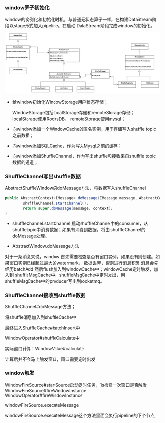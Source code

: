 ### window算子初始化
window的实例化和初始化时机，与普通无状态算子一样，在构建DataStream阶段以stage形式加入pipeline。在启动
DataStream阶段完成window的初始化。

![img.png](../images/window.png)

- 给window初始化WindowStorage用户状态存储；
  
  WindowStorage包括localStorage存储和remoteStorage存储；localStorage使用RocksDB，
  remoteStorage使用mysql；

- 向window添加一个WindowCache的匿名实例，用于存储写入shuffle topic之前数据；
- 向window添加SQLCache，作为写入Mysql之前的缓存；
- 向window添加ShuffleChannel，作为写出shuffle和接收来自shufffle topic数据的通道；
    

### ShuffleChannel写出shuffle数据
AbstractShuffleWindow的doMessage方法，将数据写入shuffleChannel
```java
public AbstractContext<IMessage> doMessage(IMessage message, AbstractContext context) {
        shuffleChannel.startChannel();
        return super.doMessage(message, context);
}
```

- shuffleChannel.startChannel
启动shuffleChannel中的consumer，从shuffletopic中消费数据；如果有消费到数据，将由
  shuffleChannel的doMessage处理。

- AbstractWindow.doMessage方法

对于一条消息来说，window 首先需要检查是否有窗口实例，如果没有则创建。如果窗口实例已经超过最大的watermark，
数据丢弃，否则进行消息积累 消息会先经历batchAdd 然后flush加入到windowCache中；windowCache定时触发，加入到
shuffleMsgCache中，shuffleMsgCache中定时发出，用shuffleMsgCache中的producer写出到rocketmq。

### ShuffleChannel接收到shuffle数据
ShuffleChannel#doMessage方法；

将shuffle消息加入到shuffleCache中

最终进入ShuffleCache#batchInsert中

WindowOperator#shuffleCalculate中

实际窗口计算：WindowValue#calculate

计算后并不会马上触发窗口，窗口需要定时出发

### window触发
  WindowFireSource#startSource启动定时任务，1s检查一次窗口是否触发WindowFireSource#fireWindowInstance
WindowOperator#fireWindowInstance

windowFireSource.executeMessage 

windowFireSource.executeMessage这个方法里面会执行pipeline的下个节点